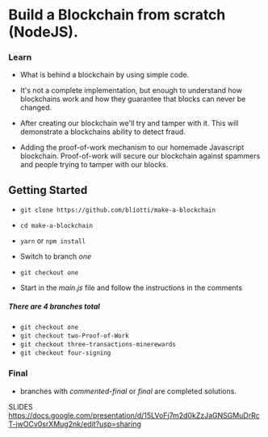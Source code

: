 # Build a Blockchain from scratch (NodeJS).
### Learn
- What is behind a blockchain by using simple code.

- It's not a complete implementation, but enough to understand how blockchains
work and how they guarantee that blocks can never be changed.

- After creating our blockchain we'll try and tamper with it. This will demonstrate a blockchains ability to detect fraud.

- Adding the proof-of-work mechanism to our homemade Javascript blockchain. Proof-of-work will secure our blockchain against spammers and people trying to
tamper with our blocks.

## Getting Started

* `git clone https://github.com/bliotti/make-a-blockchain`

* `cd make-a-blockchain`

* `yarn` or `npm install`

* Switch to branch *one*

* `git checkout one`

* Start in the *main.js* file and follow the instructions in the comments

##### There are 4 branches total

* `git checkout one`
* `git checkout two-Proof-of-Work`
* `git checkout three-transactions-minerewards`
* `git checkout four-signing`


### Final 

* branches with *commented-final* or *final* are completed solutions.

SLIDES https://docs.google.com/presentation/d/15LVoFj7m2d0kZzJaGNSGMuDrRcT-jwOCv0srXMug2nk/edit?usp=sharing
